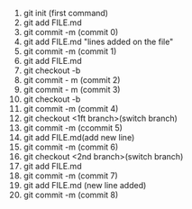 
1. git init (first command)<br>
2. git add FILE.md <br>
3. git commit -m (commit 0)<br>
4. git add FILE.md  "lines added on the file"<br>
5. git commit -m (commit 1)<br>
6. git add FILE.md <br>
7. git checkout -b <branch name> <br>
8. git commit - m (commit 2)<br> 
9. git commit - m (commit 3)<br>
10. git checkout -b <new branch><br>
11. git commit -m (commit 4)<br>
11. git checkout <1ft branch>(switch branch)<br>
12. git commit -m (ccommit 5)<br>
13. git add FILE.md(add new line)<br>
14. git commit -m (commit 6)<br>
15. git checkout <2nd branch>(switch branch)<br>
16. git add FILE.md <br>
17. git commit -m (commit 7)<br>
18. git add FILE.md (new line added)<br>
19. git commit -m (commit 8)<br>




